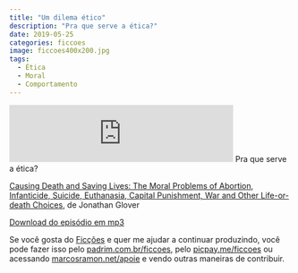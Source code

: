 ```yaml
---
title: "Um dilema ético"
description: "Pra que serve a ética?"
date: 2019-05-25
categories: ficcoes
image: ficcoes400x200.jpg
tags: 
  - Ética
  - Moral
  - Comportamento
---
```


<iframe src="https://anchor.fm/podcastficcoes/embed/episodes/Um-dilema-tico-e455ad" height="102px" width="400px" frameborder="0" scrolling="no"></iframe>
Pra que serve a ética?

[Causing Death and Saving Lives: The Moral Problems of Abortion, Infanticide, Suicide, Euthanasia, Capital Punishment, War and Other Life-or-death Choices](https://amzn.to/2wkQGgJ), de Jonathan Glover

[Download do episódio em mp3](https://s3-us-west-2.amazonaws.com/anchor-audio-bank/production/2019-4-25/15899171-44100-2-a2bcc9f4c85bb.mp3)
 
Se você gosta do [Ficções](https://marcosramon.net/ficcoes/) e quer me ajudar a continuar produzindo, você pode fazer isso pelo [padrim.com.br/ficcoes](https://www.padrim.com.br/ficcoes), pelo [picpay.me/ficcoes](https://app.picpay.com/user/ficcoes) ou acessando [marcosramon.net/apoie](https://marcosramon.net/apoie/) e vendo outras maneiras de contribuir.
